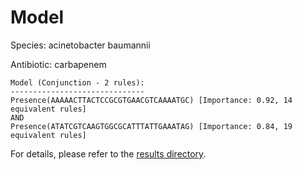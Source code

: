 
# Model

Species: acinetobacter baumannii

Antibiotic: carbapenem

```
Model (Conjunction - 2 rules):
------------------------------
Presence(AAAAACTTACTCCGCGTGAACGTCAAAATGC) [Importance: 0.92, 14 equivalent rules]
AND
Presence(ATATCGTCAAGTGGCGCATTTATTGAAATAG) [Importance: 0.84, 19 equivalent rules]

```

For details, please refer to the [results directory](../../../../../results/scm_b/acinetobacter%20baumannii/carbapenem/repeat_3/).


